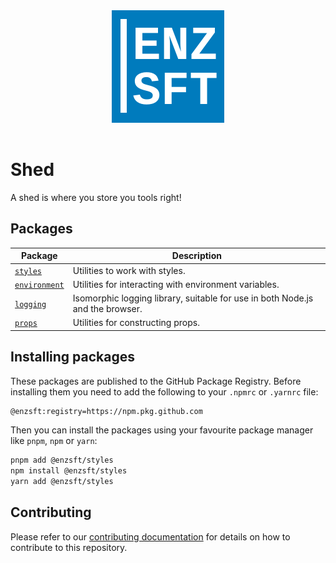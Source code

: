 <div align="center" style="padding-bottom: 1rem">
  <img src="./logo.svg" alt="Enzyme Software Logo" />
</div>

# Shed

A shed is where you store you tools right!

## Packages

| Package                               | Description                                                                   |
| ------------------------------------- | ----------------------------------------------------------------------------- |
| [`styles`](packages/styles)           | Utilities to work with styles.                                                |
| [`environment`](packages/environment) | Utilities for interacting with environment variables.                         |
| [`logging`](packages/logging)         | Isomorphic logging library, suitable for use in both Node.js and the browser. |
| [`props`](packages/props)             | Utilities for constructing props.                                             |

## Installing packages

These packages are published to the GitHub Package Registry. Before installing them you need to add the following to your `.npmrc` or `.yarnrc` file:

```sh
@enzsft:registry=https://npm.pkg.github.com
```

Then you can install the packages using your favourite package manager like `pnpm`, `npm` or `yarn`:

```sh
pnpm add @enzsft/styles
npm install @enzsft/styles
yarn add @enzsft/styles
```

## Contributing

Please refer to our [contributing documentation](./CONTRIBUTING.md) for details on how to contribute to this repository.
